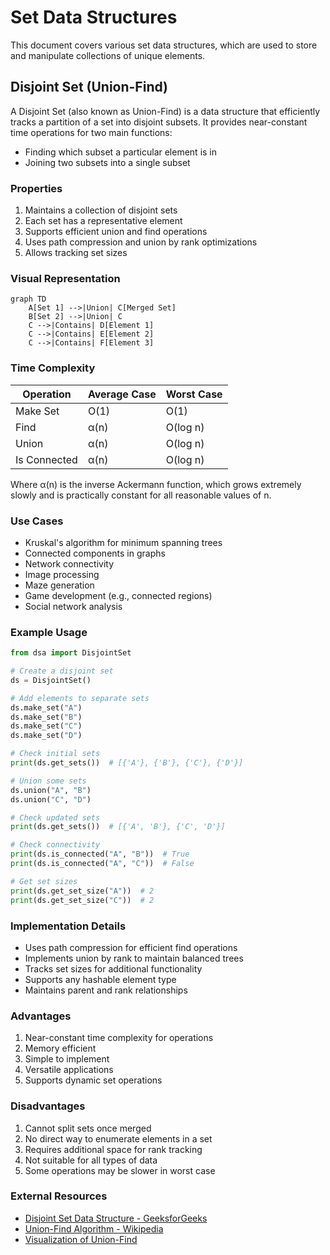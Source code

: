# Set Data Structures

This document covers various set data structures, which are used to store and manipulate collections of unique elements.

## Disjoint Set (Union-Find)

A Disjoint Set (also known as Union-Find) is a data structure that efficiently tracks a partition of a set into disjoint subsets. It provides near-constant time operations for two main functions:
- Finding which subset a particular element is in
- Joining two subsets into a single subset

### Properties
1. Maintains a collection of disjoint sets
2. Each set has a representative element
3. Supports efficient union and find operations
4. Uses path compression and union by rank optimizations
5. Allows tracking set sizes

### Visual Representation

```mermaid
graph TD
    A[Set 1] -->|Union| C[Merged Set]
    B[Set 2] -->|Union| C
    C -->|Contains| D[Element 1]
    C -->|Contains| E[Element 2]
    C -->|Contains| F[Element 3]
```

### Time Complexity

| Operation     | Average Case | Worst Case |
|--------------|--------------|------------|
| Make Set     | O(1)         | O(1)       |
| Find         | α(n)         | O(log n)   |
| Union        | α(n)         | O(log n)   |
| Is Connected | α(n)         | O(log n)   |

Where α(n) is the inverse Ackermann function, which grows extremely slowly and is practically constant for all reasonable values of n.

### Use Cases
- Kruskal's algorithm for minimum spanning trees
- Connected components in graphs
- Network connectivity
- Image processing
- Maze generation
- Game development (e.g., connected regions)
- Social network analysis

### Example Usage
```python
from dsa import DisjointSet

# Create a disjoint set
ds = DisjointSet()

# Add elements to separate sets
ds.make_set("A")
ds.make_set("B")
ds.make_set("C")
ds.make_set("D")

# Check initial sets
print(ds.get_sets())  # [{'A'}, {'B'}, {'C'}, {'D'}]

# Union some sets
ds.union("A", "B")
ds.union("C", "D")

# Check updated sets
print(ds.get_sets())  # [{'A', 'B'}, {'C', 'D'}]

# Check connectivity
print(ds.is_connected("A", "B"))  # True
print(ds.is_connected("A", "C"))  # False

# Get set sizes
print(ds.get_set_size("A"))  # 2
print(ds.get_set_size("C"))  # 2
```

### Implementation Details
- Uses path compression for efficient find operations
- Implements union by rank to maintain balanced trees
- Tracks set sizes for additional functionality
- Supports any hashable element type
- Maintains parent and rank relationships

### Advantages
1. Near-constant time complexity for operations
2. Memory efficient
3. Simple to implement
4. Versatile applications
5. Supports dynamic set operations

### Disadvantages
1. Cannot split sets once merged
2. No direct way to enumerate elements in a set
3. Requires additional space for rank tracking
4. Not suitable for all types of data
5. Some operations may be slower in worst case

### External Resources
- [Disjoint Set Data Structure - GeeksforGeeks](https://www.geeksforgeeks.org/disjoint-set-data-structures/)
- [Union-Find Algorithm - Wikipedia](https://en.wikipedia.org/wiki/Disjoint-set_data_structure)
- [Visualization of Union-Find](https://visualgo.net/en/ufds) 